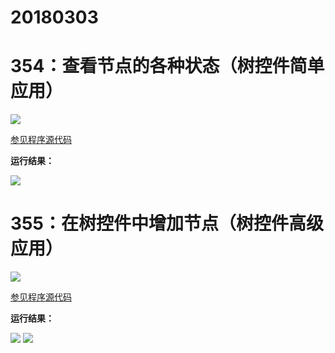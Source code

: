 # 20180303

# 354：查看节点的各种状态（树控件简单应用）

<img src="http://image.renkaigis.com/keepcoding/2018030301.png">

<a href="https://github.com/renkaigis/KeepCoding/tree/master/2018/03/03" target="_blank">参见程序源代码</a>

**运行结果：**

<img src="http://image.renkaigis.com/keepcoding/2018030302.png">

# 355：在树控件中增加节点（树控件高级应用）

<img src="http://image.renkaigis.com/keepcoding/2018030303.png">

<a href="https://github.com/renkaigis/KeepCoding/tree/master/2018/03/03" target="_blank">参见程序源代码</a>

**运行结果：**

<img src="http://image.renkaigis.com/keepcoding/2018030304.png">

<img src="http://image.renkaigis.com/keepcoding/2018030305.png">

